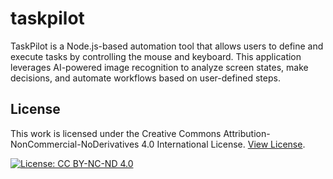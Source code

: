 # taskpilot
TaskPilot is a Node.js-based automation tool that allows users to define and execute tasks by controlling the mouse and keyboard. This application leverages AI-powered image recognition to analyze screen states, make decisions, and automate workflows based on user-defined steps.



## License

This work is licensed under the Creative Commons Attribution-NonCommercial-NoDerivatives 4.0 International License. [View License](LICENSE).

[![License: CC BY-NC-ND 4.0](https://licensebuttons.net/l/by-nc-nd/4.0/88x31.png)](http://creativecommons.org/licenses/by-nc-nd/4.0/)
